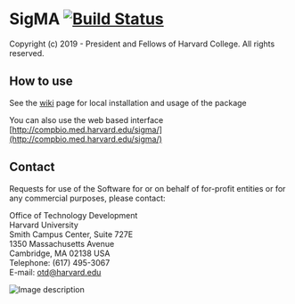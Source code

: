 # SigMA [![Build Status](https://app.travis-ci.com/parklab/SigMA.svg?branch=master)](https://app.travis-ci.com/parklab/SigMA)
Copyright (c) 2019 - President and Fellows of Harvard College. All rights reserved.

## How to use

See the [wiki](https://github.com/parklab/SigMA/wiki) page for local installation and usage of the package 

You can also use the web based interface
[http://compbio.med.harvard.edu/sigma/](http://compbio.med.harvard.edu/sigma/)

## Contact
Requests for use of the Software for or on behalf of for-profit entities or for any commercial purposes, please contact:

Office of Technology Development  
Harvard University  
Smith Campus Center, Suite 727E  
1350 Massachusetts Avenue  
Cambridge, MA 02138 USA  
Telephone: (617) 495-3067  
E-mail: otd@harvard.edu  

![Image description](https://github.com/parklab/SigMA/blob/master/shiny/www/workflow.png)
